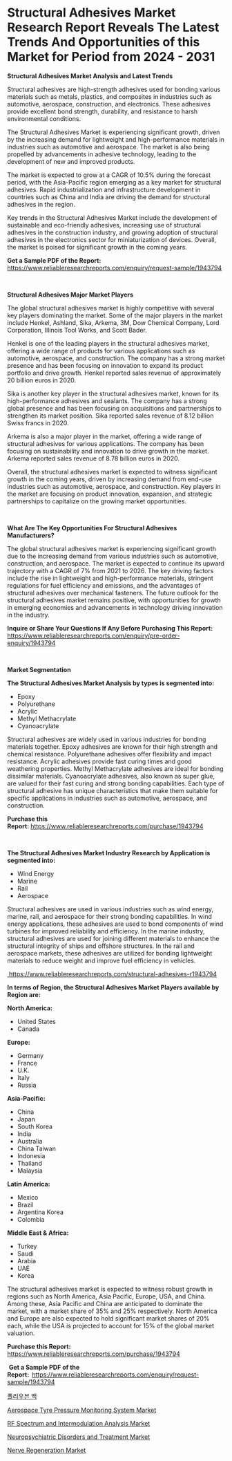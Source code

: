 <p><h1>Structural Adhesives Market Research Report Reveals The Latest Trends And Opportunities of this Market for Period from 2024 - 2031</h1></p><p><strong>Structural Adhesives Market Analysis and Latest Trends</strong></p>
<p><p>Structural adhesives are high-strength adhesives used for bonding various materials such as metals, plastics, and composites in industries such as automotive, aerospace, construction, and electronics. These adhesives provide excellent bond strength, durability, and resistance to harsh environmental conditions.</p><p>The Structural Adhesives Market is experiencing significant growth, driven by the increasing demand for lightweight and high-performance materials in industries such as automotive and aerospace. The market is also being propelled by advancements in adhesive technology, leading to the development of new and improved products.</p><p>The market is expected to grow at a CAGR of 10.5% during the forecast period, with the Asia-Pacific region emerging as a key market for structural adhesives. Rapid industrialization and infrastructure development in countries such as China and India are driving the demand for structural adhesives in the region.</p><p>Key trends in the Structural Adhesives Market include the development of sustainable and eco-friendly adhesives, increasing use of structural adhesives in the construction industry, and growing adoption of structural adhesives in the electronics sector for miniaturization of devices. Overall, the market is poised for significant growth in the coming years.</p></p>
<p><strong>Get a Sample PDF of the Report:&nbsp;</strong> <a href="https://www.reliableresearchreports.com/enquiry/request-sample/1943794">https://www.reliableresearchreports.com/enquiry/request-sample/1943794</a></p>
<p>&nbsp;</p>
<p><strong>Structural Adhesives Major Market Players</strong></p>
<p><p>The global structural adhesives market is highly competitive with several key players dominating the market. Some of the major players in the market include Henkel, Ashland, Sika, Arkema, 3M, Dow Chemical Company, Lord Corporation, Illinois Tool Works, and Scott Bader.</p><p>Henkel is one of the leading players in the structural adhesives market, offering a wide range of products for various applications such as automotive, aerospace, and construction. The company has a strong market presence and has been focusing on innovation to expand its product portfolio and drive growth. Henkel reported sales revenue of approximately 20 billion euros in 2020.</p><p>Sika is another key player in the structural adhesives market, known for its high-performance adhesives and sealants. The company has a strong global presence and has been focusing on acquisitions and partnerships to strengthen its market position. Sika reported sales revenue of 8.12 billion Swiss francs in 2020.</p><p>Arkema is also a major player in the market, offering a wide range of structural adhesives for various applications. The company has been focusing on sustainability and innovation to drive growth in the market. Arkema reported sales revenue of 8.78 billion euros in 2020.</p><p>Overall, the structural adhesives market is expected to witness significant growth in the coming years, driven by increasing demand from end-use industries such as automotive, aerospace, and construction. Key players in the market are focusing on product innovation, expansion, and strategic partnerships to capitalize on the growing market opportunities.</p></p>
<p>&nbsp;</p>
<p><strong>What Are The Key Opportunities For Structural Adhesives Manufacturers?</strong></p>
<p><p>The global structural adhesives market is experiencing significant growth due to the increasing demand from various industries such as automotive, construction, and aerospace. The market is expected to continue its upward trajectory with a CAGR of 7% from 2021 to 2026. The key driving factors include the rise in lightweight and high-performance materials, stringent regulations for fuel efficiency and emissions, and the advantages of structural adhesives over mechanical fasteners. The future outlook for the structural adhesives market remains positive, with opportunities for growth in emerging economies and advancements in technology driving innovation in the industry.</p></p>
<p><strong>Inquire or Share Your Questions If Any Before Purchasing This Report:</strong> <a href="https://www.reliableresearchreports.com/enquiry/pre-order-enquiry/1943794">https://www.reliableresearchreports.com/enquiry/pre-order-enquiry/1943794</a></p>
<p>&nbsp;</p>
<p><strong>Market Segmentation</strong></p>
<p><strong>The Structural Adhesives Market Analysis by types is segmented into:</strong></p>
<p><ul><li>Epoxy</li><li>Polyurethane</li><li>Acrylic</li><li>Methyl Methacrylate</li><li>Cyanoacrylate</li></ul></p>
<p><p>Structural adhesives are widely used in various industries for bonding materials together. Epoxy adhesives are known for their high strength and chemical resistance. Polyurethane adhesives offer flexibility and impact resistance. Acrylic adhesives provide fast curing times and good weathering properties. Methyl Methacrylate adhesives are ideal for bonding dissimilar materials. Cyanoacrylate adhesives, also known as super glue, are valued for their fast curing and strong bonding capabilities. Each type of structural adhesive has unique characteristics that make them suitable for specific applications in industries such as automotive, aerospace, and construction.</p></p>
<p><strong>Purchase this Report:&nbsp;</strong><a href="https://www.reliableresearchreports.com/purchase/1943794">https://www.reliableresearchreports.com/purchase/1943794</a></p>
<p>&nbsp;</p>
<p><strong>The Structural Adhesives Market Industry Research by Application is segmented into:</strong></p>
<p><ul><li>Wind Energy</li><li>Marine</li><li>Rail</li><li>Aerospace</li></ul></p>
<p><p>Structural adhesives are used in various industries such as wind energy, marine, rail, and aerospace for their strong bonding capabilities. In wind energy applications, these adhesives are used to bond components of wind turbines for improved reliability and efficiency. In the marine industry, structural adhesives are used for joining different materials to enhance the structural integrity of ships and offshore structures. In the rail and aerospace markets, these adhesives are utilized for bonding lightweight materials to reduce weight and improve fuel efficiency in vehicles.</p></p>
<p><a href="https://www.reliableresearchreports.com/structural-adhesives-r1943794">&nbsp;https://www.reliableresearchreports.com/structural-adhesives-r1943794</a></p>
<p><strong>In terms of Region, the Structural Adhesives Market Players available by Region are:</strong></p>
<p>
    <p> <strong> North America: </strong>
        <ul>
            <li>United States</li>
            <li>Canada</li>
        </ul>
        </p> 
    <p> <strong> Europe: </strong>
        <ul>
            <li>Germany</li>
            <li>France</li>
            <li>U.K.</li>
            <li>Italy</li>
            <li>Russia</li>
        </ul>
        </p> 
    <p> <strong> Asia-Pacific: </strong>
        <ul>
            <li>China</li>
            <li>Japan</li>
            <li>South Korea</li>
            <li>India</li>
            <li>Australia</li>
            <li>China Taiwan</li>
            <li>Indonesia</li>
            <li>Thailand</li>
            <li>Malaysia</li>
        </ul>
        </p> 
    <p> <strong> Latin America: </strong>
        <ul>
            <li>Mexico</li>
            <li>Brazil</li>
            <li>Argentina Korea</li>
            <li>Colombia</li>
        </ul>
        </p> 
    <p> <strong> Middle East & Africa: </strong>
        <ul>
            <li>Turkey</li>
            <li>Saudi</li>
            <li>Arabia</li>
            <li>UAE</li>
            <li>Korea</li>
        </ul>
    </p>
    </p>
<p><p>The structural adhesives market is expected to witness robust growth in regions such as North America, Asia Pacific, Europe, USA, and China. Among these, Asia Pacific and China are anticipated to dominate the market, with a market share of 35% and 25% respectively. North America and Europe are also expected to hold significant market shares of 20% each, while the USA is projected to account for 15% of the global market valuation.</p></p>
<p><strong>Purchase this Report: </strong><a href="https://www.reliableresearchreports.com/purchase/1943794">https://www.reliableresearchreports.com/purchase/1943794</a></p>
<p>&nbsp;<strong>Get a Sample PDF of the Report:&nbsp;&nbsp;</strong><a href="https://www.reliableresearchreports.com/enquiry/request-sample/1943794">https://www.reliableresearchreports.com/enquiry/request-sample/1943794</a></p>
<p><strong></strong></p>
<p><p><a href="https://github.com/novabrown3/Market-Research-Report-List-1/blob/main/687652051694.md">폴리우븐 백</a></p><p><a href="https://www.linkedin.com/pulse/aerospace-tyre-pressure-monitoring-system-market-trends-analysis-4s61c">Aerospace Tyre Pressure Monitoring System Market</a></p><p><a href="https://www.linkedin.com/pulse/rf-spectrum-intermodulation-analysis-market-outlook-industry-overview-lqmrc">RF Spectrum and Intermodulation Analysis Market</a></p><p><a href="https://github.com/seekum/Market-Research-Report-List-2/blob/main/neuropsychiatric-disorders-and-treatment-market.md">Neuropsychiatric Disorders and Treatment Market</a></p><p><a href="https://github.com/timeliteaut/Market-Research-Report-List-2/blob/main/nerve-regeneration-market.md">Nerve Regeneration Market</a></p></p>